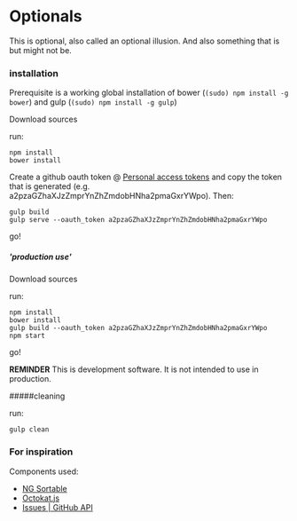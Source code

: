 Optionals
=========

This is optional, also called an optional illusion. And also something that is but might not be.

### installation
Prerequisite is a working global installation of bower (`(sudo) npm install -g bower`) and gulp (`(sudo) npm install -g gulp`)

Download sources

run:

	npm install
    bower install
    
  Create a github oauth token @ [Personal access tokens](https://github.com/settings/applications) and copy the token that is generated (e.g. a2pzaGZhaXJzZmprYnZhZmdobHNha2pmaGxrYWpo). Then:
	
	gulp build
	gulp serve --oauth_token a2pzaGZhaXJzZmprYnZhZmdobHNha2pmaGxrYWpo

go!

##### 'production use'

Download sources

run:

	npm install
    bower install
    gulp build --oauth_token a2pzaGZhaXJzZmprYnZhZmdobHNha2pmaGxrYWpo
	npm start
  
go!

**REMINDER**
This is development software. It is not intended to use in production.

#####cleaning

run:

	gulp clean


### For inspiration
Components used:

* [NG Sortable](https://github.com/a5hik/ng-sortable)
* [Octokat.js](https://github.com/philschatz/octokat.js)
* [Issues | GitHub API](https://developer.github.com/v3/issues/)
